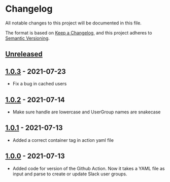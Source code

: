 # Changelog

All notable changes to this project will be documented in this file.

The format is based on [Keep a Changelog](https://keepachangelog.com/en/1.0.0/),
and this project adheres to [Semantic Versioning](https://semver.org/spec/v2.0.0.html).



## [Unreleased]

## [1.0.3] - 2021-07-23

- Fix a bug in cached users

## [1.0.2] - 2021-07-14

- Make sure handle are lowercase and UserGroup names are snakecase

## [1.0.1] - 2021-07-13

- Added a correct container tag in action yaml file

## [1.0.0] - 2021-07-13

- Added code for version of the Github Action. Now it takes a YAML file as input and parse to create or update Slack user groups.

[Unreleased]: https://github.com/giantswarm/update-slack-info/compare/v1.0.2...HEAD
[1.0.3]: https://github.com/giantswarm/update-slack-info/compare/v1.0.2...v1.0.3
[1.0.2]: https://github.com/giantswarm/update-slack-info/compare/v1.0.1...v1.0.2
[1.0.1]: https://github.com/giantswarm/update-slack-info/compare/v1.0.0...v1.0.1
[1.0.0]: https://github.com/giantswarm/update-slack-info/releases/tag/v1.0.0
